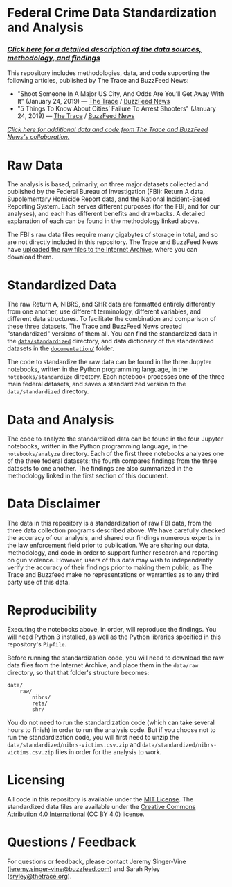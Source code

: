 # Federal Crime Data Standardization and Analysis

### [*Click here for a detailed description of the data sources, methodology, and findings*](https://www.documentcloud.org/documents/5692683-Methodology-for-National-Analysis-of-Clearance.html)

This repository includes methodologies, data, and code supporting the following articles, published by The Trace and BuzzFeed News:

- "Shoot Someone In A Major US City, And Odds Are You’ll Get Away With It" (January 24, 2019) — [The Trace](https://www.thetrace.org/features/murder-solve-rate-gun-violence-baltimore-shootings) / [BuzzFeed News](https://www.buzzfeednews.com/article/sarahryley/police-unsolved-shootings)
- "5 Things To Know About Cities’ Failure To Arrest Shooters" (January 24, 2019) — [The Trace](https://www.thetrace.org/2019/01/gun-murder-solve-rate-understaffed-police-data-analysis) / [BuzzFeed News](https://www.buzzfeednews.com/article/sarahryley/5-things-to-know-about-cities-failure-to-arrest-shooters)

[*Click here for additional data and code from The Trace and BuzzFeed News's collaboration.*](https://github.com/the-trace-and-buzzfeed-news/introduction)

# Raw Data

The analysis is based, primarily, on three major datasets collected and published by the Federal Bureau of Investigation (FBI): Return A data, Supplementary Homicide Report data, and the National Incident-Based Reporting System. Each serves different purposes (for the FBI, and for our analyses), and each has different benefits and drawbacks. A detailed explanation of each can be found in the methodology linked above.

The FBI's raw data files require many gigabytes of storage in total, and so are not directly included in this repository. The Trace and BuzzFeed News have [uploaded the raw files to the Internet Archive](https://archive.org/details/fbi-raw-data-files-nibrs-shr-return-a), where you can download them. 

# Standardized Data

The raw Return A, NIBRS, and SHR data are formatted entirely differently from one another, use different terminology, different variables, and different data structures. To facilitate the combination and comparison of these three datasets, The Trace and BuzzFeed News created "standardized" versions of them all. You can find the standardized data in the [`data/standardized`](data/standardized) directory, and data dictionary of the standardized datasets in the [`documentation/`](documentation/) folder.

The code to standardize the raw data can be found in the three Jupyter notebooks, written in the Python programming language, in the `notebooks/standardize` directory. Each notebook processes one of the three main federal datasets, and saves a standardized version to the `data/standardized` directory.


# Data and Analysis

The code to analyze the standardized data can be found in the four Jupyter notebooks, written in the Python programming language, in the `notebooks/analyze` directory. Each of the first three notebooks analyzes one of the three federal datasets; the fourth compares findings from the three datasets to one another. The findings are also summarized in the methodology linked in the first section of this document.

# Data Disclaimer

The data in this repository is a standardization of raw FBI data, from the three data collection programs described above. We have carefully checked the accuracy of our analysis, and shared our findings numerous experts in the law enforcement field prior to publication. We are sharing our data, methodology, and code in order to support further research and reporting on gun violence. However, users of this data may wish to independently verify the accuracy of their findings prior to making them public, as The Trace and Buzzfeed make no representations or warranties as to any third party use of this data.

# Reproducibility

Executing the notebooks above, in order, will reproduce the findings. You will need Python 3 installed, as well as the Python libraries specified in this repository's `Pipfile`.

Before running the standardization code, you will need to download the raw data files from the Internet Archive, and place them in the `data/raw` directory, so that that folder's structure becomes:

```
data/
    raw/
        nibrs/
        reta/
        shr/
```

You do not need to run the standardization code (which can take several hours to finish) in order to run the analysis code. But if you choose not to run the standardization code, you will first need to unzip the `data/standardized/nibrs-victims.csv.zip` and `data/standardized/nibrs-victims.csv.zip` files in order for the analysis to work.

# Licensing

All code in this repository is available under the [MIT License](https://opensource.org/licenses/MIT). The standardized data files are available under the [Creative Commons Attribution 4.0 International](https://creativecommons.org/licenses/by/4.0/) (CC BY 4.0) license.

# Questions / Feedback

For questions or feedback, please contact Jeremy Singer-Vine ([jeremy.singer-vine@buzzfeed.com](jeremy.singer-vine@buzzfeed.com)) and Sarah Ryley ([sryley@thetrace.org](sryley@thetrace.org)).
